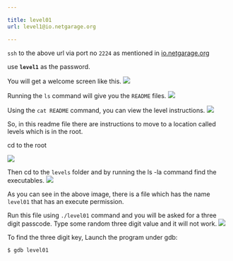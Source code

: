 ```yaml
---

title: level01
url: level1@io.netgarage.org

---
```


`ssh` to the above url via port no `2224` as mentioned in [io.netgarage.org](http://io.netgarage.org/)

use __`level1`__ as the password. 

You will get a welcome screen like this.
![](https://user-images.githubusercontent.com/37071700/75663640-2c396f00-5c97-11ea-9c1b-a7c96877f6af.PNG)

Running the `ls` command will give you the `README` files.
![](https://user-images.githubusercontent.com/37071700/75664506-91419480-5c98-11ea-98c0-2f11f7d925ae.PNG)

Using the `cat README` command, you can view the level instructions.
![](https://user-images.githubusercontent.com/37071700/75665070-95ba7d00-5c99-11ea-9d93-ef2ccfdf1bf0.PNG)

So, in this readme file there are instructions to move to a location called levels which is in the root.

cd to the root

![](https://user-images.githubusercontent.com/37071700/75665588-648e7c80-5c9a-11ea-9286-27a15ccb20fd.PNG)

Then cd to the `levels` folder and by running the ls -la command find the executables.
![](https://user-images.githubusercontent.com/37071700/75665691-9273c100-5c9a-11ea-979f-616f72529216.PNG)

As you can see in the above image, there is a file which has the name `level01` that has an execute permission.

Run this file using `./level01` command and you will be asked for a three digit passcode. Type some random three digit value and it will not work. 
![](https://user-images.githubusercontent.com/37071700/75666141-542ad180-5c9b-11ea-9c98-a557c8ec4d26.PNG)


To find the three digit key, 
Launch the program under gdb:

    $ gdb level01
